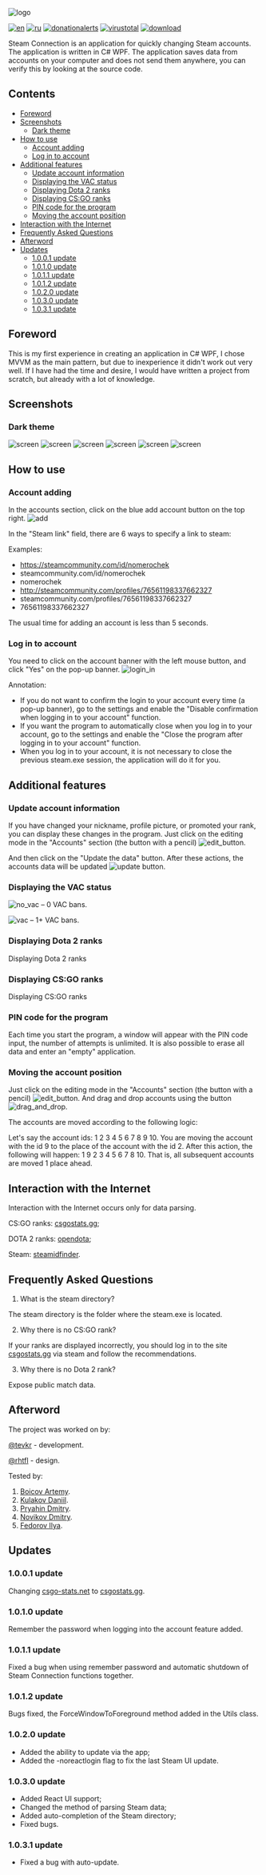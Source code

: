 ![logo](https://github.com/tevkr/Steam-Connection/blob/main/README%20images/logo.svg)

[![en](https://img.shields.io/badge/lang-en-blue.svg)](https://github.com/tevkr/Steam-Connection/blob/main/README.md)
[![ru](https://img.shields.io/badge/lang-ru-blue.svg)](https://github.com/tevkr/Steam-Connection/blob/main/README.ru-RU.md)
[![donationalerts](https://img.shields.io/badge/donationalerts-red.svg)](https://www.donationalerts.com/r/nom_xd)
[![virustotal](https://img.shields.io/badge/virustotal-1/66-green.svg)](https://www.virustotal.com/gui/file/67ef8760083228a2f0a09f463718cb6fdc1d89d08ba73b2c87252f212fe91262/detection)
[![download](https://img.shields.io/badge/download-latest-green.svg)](https://github.com/tevkr/Steam-Connection/releases/latest)

Steam Connection is an application for quickly changing Steam accounts. The application is written in C# WPF. The application saves data from accounts on your computer and does not send them anywhere, you can verify this by looking at the source code.
## Contents
- [Foreword](#foreword)
- [Screenshots](#screenshots)
    - [Dark theme](#dark-theme)
- [How to use](#how-to-use)
    - [Account adding](#account-adding)
    - [Log in to account](#log-in-to-account)
 - [Additional features](#additional-features)
    - [Update account information](#update-account-information)
    - [Displaying the VAC status](#displaying-the-vac-status)
    - [Displaying Dota 2 ranks](#displaying-dota-2-ranks)
    - [Displaying CS:GO ranks](#displaying-csgo-ranks)
    - [PIN code for the program](#pin-code-for-the-program)
    - [Moving the account position](#moving-the-account-position)
 - [Interaction with the Internet](#interaction-with-the-internet)
 - [Frequently Asked Questions](#frequently-asked-questions)
 - [Afterword](#afterword)
 - [Updates](#updates)
     - [1.0.0.1 update](#1001-update)
     - [1.0.1.0 update](#1010-update)
     - [1.0.1.1 update](#1011-update)
     - [1.0.1.2 update](#1012-update)
     - [1.0.2.0 update](#1020-update)
     - [1.0.3.0 update](#1030-update)
     - [1.0.3.1 update](#1031-update)
## Foreword
This is my first experience in creating an application in C# WPF, I chose MVVM as the main pattern, but due to inexperience it didn't work out very well. If I have had the time and desire, I would have written a project from scratch, but already with a lot of knowledge.
## Screenshots
### Dark theme
![screen](https://github.com/tevkr/Steam-Connection/blob/main/README%20images/en_screen_dark_1.png)
![screen](https://github.com/tevkr/Steam-Connection/blob/main/README%20images/en_screen_dark_2.png)
![screen](https://github.com/tevkr/Steam-Connection/blob/main/README%20images/en_screen_dark_3.png)
![screen](https://github.com/tevkr/Steam-Connection/blob/main/README%20images/en_screen_dark_4.png)
![screen](https://github.com/tevkr/Steam-Connection/blob/main/README%20images/en_screen_dark_5.png)
![screen](https://github.com/tevkr/Steam-Connection/blob/main/README%20images/en_screen_dark_6.png)
## How to use
### Account adding
In the accounts section, click on the blue add account button on the top right.
![add](https://github.com/tevkr/Steam-Connection/blob/main/README%20images/en_add_account.png)

In the "Steam link" field, there are 6 ways to specify a link to steam:

Examples:
* https://steamcommunity.com/id/nomerochek
* steamcommunity.com/id/nomerochek
* nomerochek
* http://steamcommunity.com/profiles/76561198337662327
* steamcommunity.com/profiles/76561198337662327
* 76561198337662327
 
The usual time for adding an account is less than 5 seconds.
### Log in to account
You need to click on the account banner with the left mouse button, and click "Yes" on the pop-up banner.
![login_in](https://github.com/tevkr/Steam-Connection/blob/main/README%20images/en_login.png)

Annotation:
* If you do not want to confirm the login to your account every time (a pop-up banner), go to the settings and enable the "Disable confirmation when logging in to your account" function.
* If you want the program to automatically close when you log in to your account, go to the settings and enable the "Close the program after logging in to your account" function.
* When you log in to your account, it is not necessary to close the previous steam.exe session, the application will do it for you.
## Additional features
### Update account information
If you have changed your nickname, profile picture, or promoted your rank, you can display these changes in the program. Just click on the editing mode in the "Accounts" section (the button with a pencil) ![edit_button](https://github.com/tevkr/Steam-Connection/blob/main/README%20images/edit_button.svg).

And then click on the "Update the data" button. After these actions, the accounts data will be updated ![update button](https://github.com/tevkr/Steam-Connection/blob/main/README%20images/en_update_accounts.svg).
### Displaying the VAC status
![no_vac](https://github.com/tevkr/Steam-Connection/blob/main/README%20images/no_vac.svg) – 0 VAC bans.

![vac](https://github.com/tevkr/Steam-Connection/blob/main/README%20images/vac.svg) – 1+ VAC bans.
### Displaying Dota 2 ranks
Displaying Dota 2 ranks
### Displaying CS:GO ranks
Displaying CS:GO ranks
### PIN code for the program
Each time you start the program, a window will appear with the PIN code input, the number of attempts is unlimited. It is also possible to erase all data and enter an "empty" application.
### Moving the account position
Just click on the editing mode in the "Accounts" section (the button with a pencil) ![edit_button](https://github.com/tevkr/Steam-Connection/blob/main/README%20images/edit_button.svg). And drag and drop accounts using the button ![drag_and_drop](https://github.com/tevkr/Steam-Connection/blob/main/README%20images/drag_and_drop_button.svg).

The accounts are moved according to the following logic:

Let's say the account ids: 1 2 3 4 5 6 7 8 9 10. You are moving the account with the id 9 to the place of the account with the id 2. After this action, the following will happen: 1 9 2 3 4 5 6 7 8 10. That is, all subsequent accounts are moved 1 place ahead.
## Interaction with the Internet
Interaction with the Internet occurs only for data parsing.

CS:GO ranks: [csgostats.gg](https://csgostats.gg/);

DOTA 2 ranks: [opendota](https://docs.opendota.com/);

Steam: [steamidfinder](https://steamid.xyz/).
## Frequently Asked Questions
1. What is the steam directory?

The steam directory is the folder where the steam.exe is located.

2. Why there is no CS:GO rank?

If your ranks are displayed incorrectly, you should log in to the site [csgostats.gg](https://csgostats.gg/) via steam and follow the recommendations.

3. Why there is no Dota 2 rank?

Expose public match data.
## Afterword
The project was worked on by:

[@tevkr](https://github.com/tevkr) - development.

[@rhtfl](https://github.com/rhtfl) - design.

Tested by:

1. [Boicov Artemy](https://vk.com/id262269724).
2. [Kulakov Daniil](https://vk.com/id462365418).
3. [Pryahin Dmitry](https://vk.com/id80937368).
4. [Novikov Dmitry](https://vk.com/id506852309).
5. [Fedorov Ilya](https://vk.com/id108573137).

## Updates
### 1.0.0.1 update
Changing [csgo-stats.net](https://csgo-stats.net/) to [csgostats.gg](https://csgostats.gg/).
### 1.0.1.0 update
Remember the password when logging into the account feature added.
### 1.0.1.1 update
Fixed a bug when using remember password and automatic shutdown of Steam Connection functions together.
### 1.0.1.2 update
Bugs fixed, the ForceWindowToForeground method added in the Utils class.
### 1.0.2.0 update
- Added the ability to update via the app;
- Added the -noreactlogin flag to fix the last Steam UI update.
### 1.0.3.0 update
- Added React UI support;
- Changed the method of parsing Steam data;
- Added auto-completion of the Steam directory;
- Fixed bugs.
### 1.0.3.1 update
- Fixed a bug with auto-update.